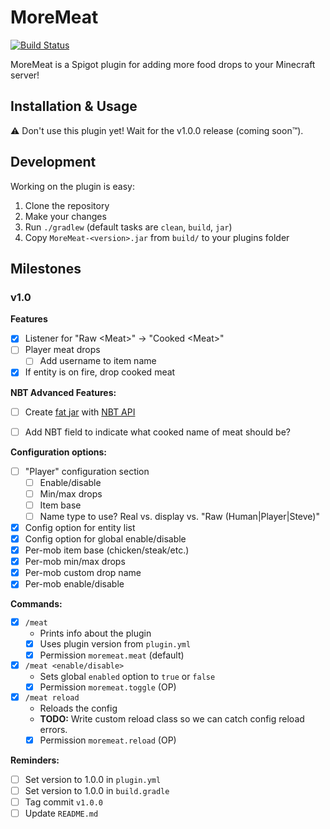 # MoreMeat

[![Build Status](https://travis-ci.org/RalphORama/MoreMeat.svg?branch=master)](https://travis-ci.org/RalphORama/MoreMeat)

MoreMeat is a Spigot plugin for adding more food drops to your Minecraft server!

## Installation & Usage

:warning: Don't use this plugin yet!  Wait for the v1.0.0 release (coming soon&trade;).

## Development

Working on the plugin is easy:

1. Clone the repository
2. Make your changes
3. Run `./gradlew` (default tasks are `clean`, `build`, `jar`)
4. Copy `MoreMeat-<version>.jar` from `build/` to your plugins folder

## Milestones

### v1.0

**Features**
- [x] Listener for "Raw \<Meat\>" -> "Cooked \<Meat\>"
- [ ] Player meat drops
  - [ ] Add username to item name
- [x] If entity is on fire, drop cooked meat

 **NBT Advanced Features:**

- [ ] Create [fat jar](https://www.baeldung.com/gradle-fat-jar) with [NBT API](https://www.spigotmc.org/resources/nbt-api.7939/)
- [ ] Add NBT field to indicate what cooked name of meat should be?


**Configuration options:**

- [ ] "Player" configuration section
	- [ ] Enable/disable
	- [ ] Min/max drops
	- [ ] Item base
	- [ ] Name type to use? Real vs. display vs. "Raw (Human|Player|Steve)"
- [x] Config option for entity list
- [x] Config option for global enable/disable
- [x] Per-mob item base (chicken/steak/etc.)
- [x] Per-mob min/max drops
- [x] Per-mob custom drop name
- [x] Per-mob enable/disable

**Commands:**

- [x] `/meat`
  - Prints info about the plugin
  - [x] Uses plugin version from `plugin.yml`
  - [x] Permission `moremeat.meat` (default)
- [x] `/meat <enable/disable>`
  - Sets global `enabled` option to `true` or `false`
  - [x] Permission `moremeat.toggle` (OP)
- [x] `/meat reload`
  - Reloads the config
  - **TODO:** Write custom reload class so we can catch config reload errors.
  - [x] Permission `moremeat.reload` (OP)

**Reminders:**

- [ ] Set version to 1.0.0 in `plugin.yml`
- [ ] Set version to 1.0.0 in `build.gradle`
- [ ] Tag commit `v1.0.0`
- [ ] Update `README.md`
